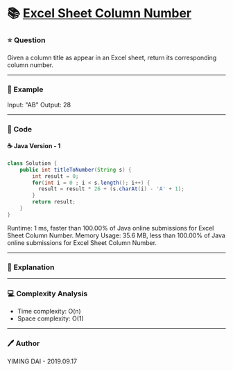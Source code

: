 # :books: [Excel Sheet Column Number](https://leetcode.com/problems/excel-sheet-column-number/)

### :star: Question

Given a column title as appear in an Excel sheet, return its corresponding column number.

--- 

### :car: Example

Input: "AB"
Output: 28

---

### :hammer: Code

#### :coffee: Java Version - 1

```java
class Solution {
    public int titleToNumber(String s) {
        int result = 0;
        for(int i = 0 ; i < s.length(); i++) {
          result = result * 26 + (s.charAt(i) - 'A' + 1);
        }
        return result;
    }
}
```

Runtime: 1 ms, faster than 100.00% of Java online submissions for Excel Sheet Column Number.
Memory Usage: 35.6 MB, less than 100.00% of Java online submissions for Excel Sheet Column Number.

---

### :pencil: Explanation



---

### :computer: Complexity Analysis

- Time complexity: O(n)
- Space complexity: O(1)

---

### :pen: Author

YIMING DAI - 2019.09.17
